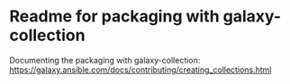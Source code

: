 # Readme for packaging with galaxy-collection 

Documenting the packaging with galaxy-collection: https://galaxy.ansible.com/docs/contributing/creating_collections.html
